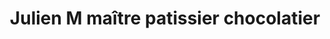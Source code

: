 ---
title: "Julien M maître patissier chocolatier"
url: /saint-avold/julien-m-maitre-patissier-chocolatier/
shop: chocolat
---
